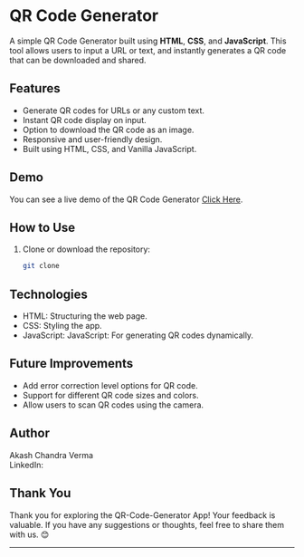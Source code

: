 # QR Code Generator

A simple QR Code Generator built using **HTML**, **CSS**, and **JavaScript**. This tool allows users to input a URL or text, and instantly generates a QR code that can be downloaded and shared.

## Features

- Generate QR codes for URLs or any custom text.
- Instant QR code display on input.
- Option to download the QR code as an image.
- Responsive and user-friendly design.
- Built using HTML, CSS, and Vanilla JavaScript.

## Demo

You can see a live demo of the QR Code Generator [Click Here]().

## How to Use

1. Clone or download the repository:

   ```bash
   git clone

   ```

## Technologies

- HTML: Structuring the web page.
- CSS: Styling the app.
- JavaScript: JavaScript: For generating QR codes dynamically.

## Future Improvements

- Add error correction level options for QR code.
- Support for different QR code sizes and colors.
- Allow users to scan QR codes using the camera.

## Author

Akash Chandra Verma \
LinkedIn:

## Thank You

Thank you for exploring the QR-Code-Generator App! Your feedback is valuable. If you have any suggestions or thoughts, feel free to share them with us. 😊

---
